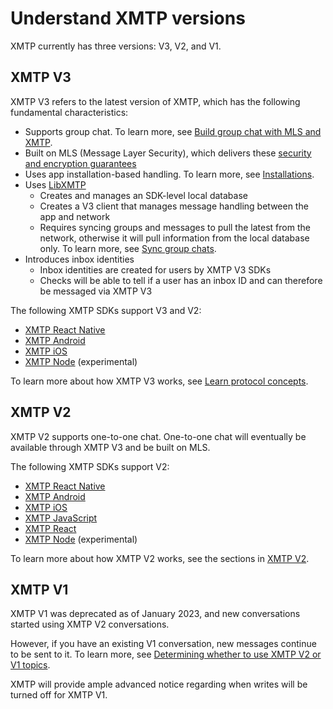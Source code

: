 # Understand XMTP versions

XMTP currently has three versions: V3, V2, and V1.

## XMTP V3

XMTP V3 refers to the latest version of XMTP, which has the following fundamental characteristics:

- Supports group chat. To learn more, see [Build group chat with MLS and XMTP](/groups/build-group-chat).
- Built on MLS (Message Layer Security), which delivers these [security and encryption guarantees](/protocol/security-encryption)
- Uses app installation-based handling. To learn more, see [Installations](/protocol/v3/identity#installations).
- Uses [LibXMTP](https://github.com/xmtp/libxmtp)
    - Creates and manages an SDK-level local database
    - Creates a V3 client that manages message handling between the app and network
    - Requires syncing groups and messages to pull the latest from the network, otherwise it will pull information from the local database only. To learn more, see [Sync group chats](/groups/build-group-chat#sync-group-chats).
- Introduces inbox identities
    - Inbox identities are created for users by XMTP V3 SDKs
    - Checks will be able to tell if a user has an inbox ID and can therefore be messaged via XMTP V3

The following XMTP SDKs support V3 and V2:

- [XMTP React Native](https://github.com/xmtp/xmtp-react-native)
- [XMTP Android](https://github.com/xmtp/xmtp-android)
- [XMTP iOS](https://github.com/xmtp/xmtp-ios)
- [XMTP Node](https://www.npmjs.com/package/@xmtp/mls-client) (experimental)

To learn more about how XMTP V3 works, see [Learn protocol concepts](/protocol/signatures).

## XMTP V2

XMTP V2 supports one-to-one chat. One-to-one chat will eventually be available through XMTP V3 and be built on MLS.

The following XMTP SDKs support V2:

- [XMTP React Native](https://github.com/xmtp/xmtp-react-native)
- [XMTP Android](https://github.com/xmtp/xmtp-android)
- [XMTP iOS](https://github.com/xmtp/xmtp-ios)
- [XMTP JavaScript](https://github.com/xmtp/xmtp-js)
- [XMTP React](https://github.com/xmtp/xmtp-web/tree/main/packages/react-sdk)
- [XMTP Node](https://www.npmjs.com/package/@xmtp/mls-client) (experimental)

To learn more about how XMTP V2 works, see the sections in [XMTP V2](/protocol/v2/architectural-overview).

## XMTP V1

XMTP V1 was deprecated as of January 2023, and new conversations started using XMTP V2 conversations. 

However, if you have an existing V1 conversation, new messages continue to be sent to it. To learn more, see [Determining whether to use XMTP V2 or V1 topics](/protocol/v2/architectural-overview#determining-whether-to-use-xmtp-v2-or-v1-topics).

XMTP will provide ample advanced notice regarding when writes will be turned off for XMTP V1.
